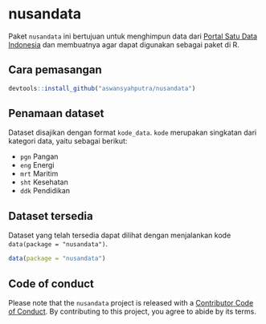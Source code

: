 
# nusandata

Paket `nusandata` ini bertujuan untuk menghimpun data dari [Portal Satu
Data Indonesia](https://data.go.id/) dan membuatnya agar dapat digunakan
sebagai paket di R.

## Cara pemasangan

``` r
devtools::install_github("aswansyahputra/nusandata")
```

## Penamaan dataset

Dataset disajikan dengan format `kode_data`. `kode` merupakan singkatan
dari kategori data, yaitu sebagai berikut:

  - `pgn` Pangan
  - `eng` Energi
  - `mrt` Maritim
  - `sht` Kesehatan
  - `ddk` Pendidikan

## Dataset tersedia

Dataset yang telah tersedia dapat dilihat dengan menjalankan kode
`data(package = "nusandata")`.

``` r
data(package = "nusandata")
```

## Code of conduct

Please note that the `nusandata` project is released with a [Contributor
Code of Conduct](CODE_OF_CONDUCT.md). By contributing to this project,
you agree to abide by its terms.
